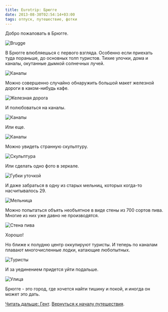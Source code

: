```yaml
---
title: Eurotrip: Брюгге
date: 2013-08-30T02:54:14+03:00
tags: отпуск, путешествие, фотки
---
```


Добро пожаловать в Брюгге. 

![](http://a51056ce8d9b948fb69e-8de36eb37b2366f5a76a776c3dee0b32.r42.cf1.rackcdn.com/brugge_welcome.jpg "Brugge")

В Брюгге влюбляешься с первого взгляда. Особенно если приехать туда пораньше, до основных толп туристов. Тихие улочки, дома и каналы, окутанные дымкой солнечных лучей. 

![](http://a51056ce8d9b948fb69e-8de36eb37b2366f5a76a776c3dee0b32.r42.cf1.rackcdn.com/brugge_channels_1.jpg "Каналы")

Можно совершенно случайно обнаружить большой макет железной дороги в каком-нибудь кафе. 

![](http://a51056ce8d9b948fb69e-8de36eb37b2366f5a76a776c3dee0b32.r42.cf1.rackcdn.com/brugge_railroad_model.jpg "Железная дорога")

И полюбоваться на каналы. 

![](http://a51056ce8d9b948fb69e-8de36eb37b2366f5a76a776c3dee0b32.r42.cf1.rackcdn.com/brugge_channels_2.jpg "Каналы")

Или еще. 

![](http://a51056ce8d9b948fb69e-8de36eb37b2366f5a76a776c3dee0b32.r42.cf1.rackcdn.com/brugge_channels_3.jpg "Каналы")

Можно увидеть странную скульптуру. 

![](http://a51056ce8d9b948fb69e-8de36eb37b2366f5a76a776c3dee0b32.r42.cf1.rackcdn.com/brugge_statue.jpg "Скульптура")

Или сделать одно фото в зеркале. 

![](http://a51056ce8d9b948fb69e-8de36eb37b2366f5a76a776c3dee0b32.r42.cf1.rackcdn.com/brugge_mirror.jpg "Губки уточкой")

И даже забраться в одну из старых мельниц, которых когда-то насчитывалось 29.

![](http://a51056ce8d9b948fb69e-8de36eb37b2366f5a76a776c3dee0b32.r42.cf1.rackcdn.com/brugge_mill.jpg "Мельница")

Можно попытаться объять необъятное в виде стены из 700 сортов пива. Многие из них уже давно не производятся. 

![](http://a51056ce8d9b948fb69e-8de36eb37b2366f5a76a776c3dee0b32.r42.cf1.rackcdn.com/brugge_beer_wall.jpg "Стена пива")

Хорошо! 

Но ближе к полудню центр оккупируют туристы. И теперь по каналам плавают многочисленные лодки, катающие любопытных. 

![](http://a51056ce8d9b948fb69e-8de36eb37b2366f5a76a776c3dee0b32.r42.cf1.rackcdn.com/brugge_tourists.jpg "Туристы")

И за уединением придется уйти подальше. 

![](http://a51056ce8d9b948fb69e-8de36eb37b2366f5a76a776c3dee0b32.r42.cf1.rackcdn.com/brugge_street.jpg "Улица")

Брюгге - это город, где хочется найти тишину и покой, и иногда он может это дать. 

[Читать дальше: Гент](/post/eurotrip-ghent). [Вернуться к началу путешествия](/post/eurotrip-warsaw).